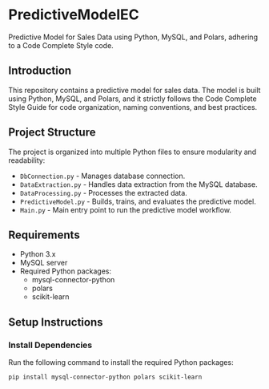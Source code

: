 # PredictiveModelEC

Predictive Model for Sales Data using Python, MySQL, and Polars, adhering to a Code Complete Style code.

## Introduction

This repository contains a predictive model for sales data. The model is built using Python, MySQL, and Polars, and it strictly follows the Code Complete Style Guide for code organization, naming conventions, and best practices.

## Project Structure

The project is organized into multiple Python files to ensure modularity and readability:

- `DbConnection.py` - Manages database connection.
- `DataExtraction.py` - Handles data extraction from the MySQL database.
- `DataProcessing.py` - Processes the extracted data.
- `PredictiveModel.py` - Builds, trains, and evaluates the predictive model.
- `Main.py` - Main entry point to run the predictive model workflow.

## Requirements

- Python 3.x
- MySQL server
- Required Python packages:
  - mysql-connector-python
  - polars
  - scikit-learn

## Setup Instructions

### Install Dependencies

Run the following command to install the required Python packages:

```bash
pip install mysql-connector-python polars scikit-learn
